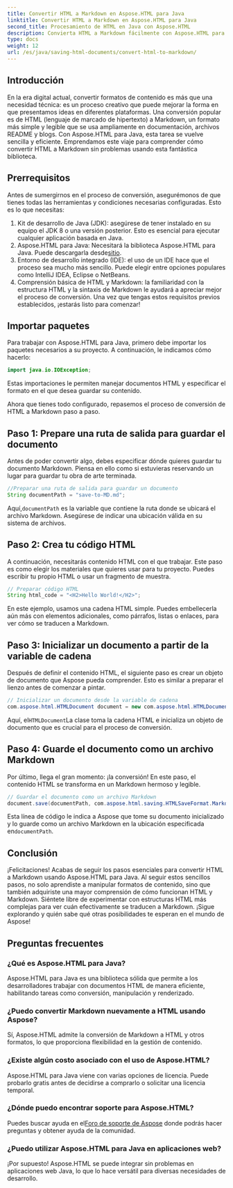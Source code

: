 ```yaml
---
title: Convertir HTML a Markdown en Aspose.HTML para Java
linktitle: Convertir HTML a Markdown en Aspose.HTML para Java
second_title: Procesamiento de HTML en Java con Aspose.HTML
description: Convierta HTML a Markdown fácilmente con Aspose.HTML para Java. Siga esta guía paso a paso para convertir y manipular contenido sin problemas.
type: docs
weight: 12
url: /es/java/saving-html-documents/convert-html-to-markdown/
---
```

## Introducción
En la era digital actual, convertir formatos de contenido es más que una necesidad técnica: es un proceso creativo que puede mejorar la forma en que presentamos ideas en diferentes plataformas. Una conversión popular es de HTML (lenguaje de marcado de hipertexto) a Markdown, un formato más simple y legible que se usa ampliamente en documentación, archivos README y blogs. Con Aspose.HTML para Java, esta tarea se vuelve sencilla y eficiente. Emprendamos este viaje para comprender cómo convertir HTML a Markdown sin problemas usando esta fantástica biblioteca.
## Prerrequisitos
Antes de sumergirnos en el proceso de conversión, asegurémonos de que tienes todas las herramientas y condiciones necesarias configuradas. Esto es lo que necesitas:
1. Kit de desarrollo de Java (JDK): asegúrese de tener instalado en su equipo el JDK 8 o una versión posterior. Esto es esencial para ejecutar cualquier aplicación basada en Java.
2.  Aspose.HTML para Java: Necesitará la biblioteca Aspose.HTML para Java. Puede descargarla desde[sitio](https://releases.aspose.com/html/java/).
3. Entorno de desarrollo integrado (IDE): el uso de un IDE hace que el proceso sea mucho más sencillo. Puede elegir entre opciones populares como IntelliJ IDEA, Eclipse o NetBeans.
4. Comprensión básica de HTML y Markdown: la familiaridad con la estructura HTML y la sintaxis de Markdown le ayudará a apreciar mejor el proceso de conversión.
Una vez que tengas estos requisitos previos establecidos, ¡estarás listo para comenzar!
## Importar paquetes
Para trabajar con Aspose.HTML para Java, primero debe importar los paquetes necesarios a su proyecto. A continuación, le indicamos cómo hacerlo:
```java
import java.io.IOException;
```
Estas importaciones le permiten manejar documentos HTML y especificar el formato en el que desea guardar su contenido.

Ahora que tienes todo configurado, repasemos el proceso de conversión de HTML a Markdown paso a paso.
## Paso 1: Prepare una ruta de salida para guardar el documento
Antes de poder convertir algo, debes especificar dónde quieres guardar tu documento Markdown. Piensa en ello como si estuvieras reservando un lugar para guardar tu obra de arte terminada.
```java
//Preparar una ruta de salida para guardar un documento
String documentPath = "save-to-MD.md";
```
 Aquí,`documentPath` es la variable que contiene la ruta donde se ubicará el archivo Markdown. Asegúrese de indicar una ubicación válida en su sistema de archivos.
## Paso 2: Crea tu código HTML
A continuación, necesitarás contenido HTML con el que trabajar. Este paso es como elegir los materiales que quieres usar para tu proyecto. Puedes escribir tu propio HTML o usar un fragmento de muestra.
```java
// Preparar código HTML
String html_code = "<H2>Hello World!</H2>";
```
En este ejemplo, usamos una cadena HTML simple. Puedes embellecerla aún más con elementos adicionales, como párrafos, listas o enlaces, para ver cómo se traducen a Markdown.
## Paso 3: Inicializar un documento a partir de la variable de cadena
Después de definir el contenido HTML, el siguiente paso es crear un objeto de documento que Aspose pueda comprender. Esto es similar a preparar el lienzo antes de comenzar a pintar.
```java
// Inicializar un documento desde la variable de cadena
com.aspose.html.HTMLDocument document = new com.aspose.html.HTMLDocument(html_code, ".");
```
 Aquí, el`HTMLDocument`La clase toma la cadena HTML e inicializa un objeto de documento que es crucial para el proceso de conversión.
## Paso 4: Guarde el documento como un archivo Markdown
Por último, llega el gran momento: ¡la conversión! En este paso, el contenido HTML se transforma en un Markdown hermoso y legible.
```java
// Guardar el documento como un archivo Markdown
document.save(documentPath, com.aspose.html.saving.HTMLSaveFormat.Markdown);
```
 Esta línea de código le indica a Aspose que tome su documento inicializado y lo guarde como un archivo Markdown en la ubicación especificada en`documentPath`.
## Conclusión
¡Felicitaciones! Acabas de seguir los pasos esenciales para convertir HTML a Markdown usando Aspose.HTML para Java. Al seguir estos sencillos pasos, no solo aprendiste a manipular formatos de contenido, sino que también adquiriste una mayor comprensión de cómo funcionan HTML y Markdown. Siéntete libre de experimentar con estructuras HTML más complejas para ver cuán efectivamente se traducen a Markdown. ¡Sigue explorando y quién sabe qué otras posibilidades te esperan en el mundo de Aspose!
## Preguntas frecuentes
### ¿Qué es Aspose.HTML para Java?
Aspose.HTML para Java es una biblioteca sólida que permite a los desarrolladores trabajar con documentos HTML de manera eficiente, habilitando tareas como conversión, manipulación y renderizado.
### ¿Puedo convertir Markdown nuevamente a HTML usando Aspose?
Sí, Aspose.HTML admite la conversión de Markdown a HTML y otros formatos, lo que proporciona flexibilidad en la gestión de contenido.
### ¿Existe algún costo asociado con el uso de Aspose.HTML?
Aspose.HTML para Java viene con varias opciones de licencia. Puede probarlo gratis antes de decidirse a comprarlo o solicitar una licencia temporal.
### ¿Dónde puedo encontrar soporte para Aspose.HTML?
 Puedes buscar ayuda en el[Foro de soporte de Aspose](https://forum.aspose.com/c/html/29) donde podrás hacer preguntas y obtener ayuda de la comunidad.
### ¿Puedo utilizar Aspose.HTML para Java en aplicaciones web?
¡Por supuesto! Aspose.HTML se puede integrar sin problemas en aplicaciones web Java, lo que lo hace versátil para diversas necesidades de desarrollo.